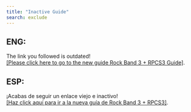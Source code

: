 ```yaml
---
title: "Inactive Guide"
search: exclude
---  
```


## ENG:
The link you followed is outdated!  
[[Please click here to go to the new guide Rock Band 3 + RPCS3 Guide]](https://rb3pc.milohax.org/).

## ESP:
¡Acabas de seguir un enlace viejo e inactivo!  
[[Haz click aquí para ir a la nueva guía de Rock Band 3 + RPCS3]](https://rb3pc.milohax.org/).